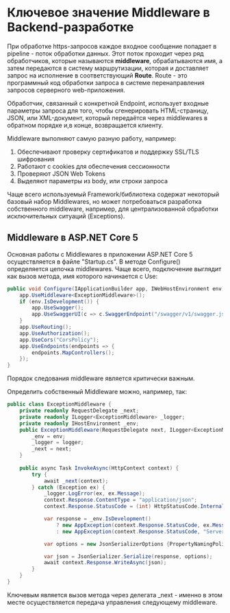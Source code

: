 # Ключевое значение Middleware в Backend-разработке

При обработке https-запросов каждое входное сообщение попадает в pipeline - поток обработки данных. Этот поток проходит через ряд обработчиков, которые называются **middleware**, обрабатываются имя, а затем передаются в систему маршрутизации, которая и доставляет запрос на исполнение в соответствующий **Route**. Route - это программный код обработки запроса в системе перенаправления запросов серверного web-приложения.

Обработчик, связанный с конкретной Endpoint, использует входные параметры запроса для того, чтобы сгенерировать HTML-страницу, JSON, или XML-документ, который передаётся через middlewares в обратном порядке и,в конце, возвращается клиенту.

Middleware выполняют самую разную работу, например:

1. Обеспечивают проверку сертификатов и поддержку SSL/TLS шифрования
2. Работают с cookies для обеспечения сессионности
3. Проверяют JSON Web Tokens
4. Выделяют параметры из body, или строки запроса

Чаще всего используемый Framework/библиотека содержат некоторый базовый набор Middlewares, но может потребоваться разработка собственного middleware, например, для централизованной обработки исключительных ситуаций (Exceptions).

## Middleware в ASP.NET Core 5

Основная работы с Middlewares в приложении ASP.NET Core 5 осуществляется в файле "Startup.cs". В методе Configure() определяется цепочка middlewares. Чаще всего, подключение выглядит как вызов метода, имя которого начинается с Use:

```csharp
public void Configure(IApplicationBuilder app, IWebHostEnvironment env) {
	app.UseMiddleware<ExceptionMiddleware>();
	if (env.IsDevelopment()) {
		app.UseSwagger();
		app.UseSwaggerUI(c => c.SwaggerEndpoint("/swagger/v1/swagger.json", "API v1"));
	}
	app.UseRouting();
	app.UseAuthorization();
	app.UseCors("CorsPolicy");
	app.UseEndpoints(endpoints => {
		endpoints.MapControllers();
	});
}
```

Порядок следования middleware является критически важным.

Определить собственный Middleware можно, например, так:

```csharp
public class ExceptionMiddleware {
	private readonly RequestDelegate _next;
	private readonly ILogger<ExceptionMiddleware> _logger;
	private readonly IHostEnvironment _env;
	public ExceptionMiddleware(RequestDelegate next, ILogger<ExceptionMiddleware> logger, IHostEnvironment env) {
		_env = env;
		_logger = logger;
		_next = next;
	}
	
	public async Task InvokeAsync(HttpContext context) {
		try {
			await _next(context);
		} catch (Exception ex) {
			_logger.LogError(ex, ex.Message);
			context.Response.ContentType = "application/json";
			context.Response.StatusCode = (int) HttpStatusCode.InternalServerError;

			var response = _env.IsDevelopment() 
				? new AppException(context.Response.StatusCode, ex.Message, ex.StackTrace?.ToString())
				: new AppException(context.Response.StatusCode, "Server Error");

			var options = new JsonSerializerOptions {PropertyNamingPolicy = JsonNamingPolicy.CamelCase};

			var json = JsonSerializer.Serialize(response, options);
			await context.Response.WriteAsync(json);
		}
	}
}
```

Ключевым является вызов метода через делегата \_next - именно в этом месте осуществляется передача управления следующему middleware.
